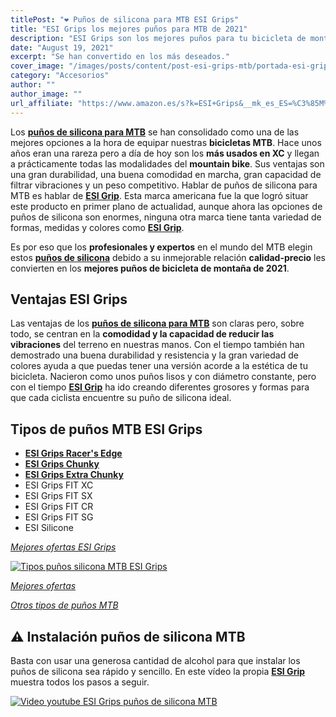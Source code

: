 ```yaml
---
titlePost: "❤️ Puños de silicona para MTB ESI Grips"
title: "ESI Grips los mejores puños para MTB de 2021"
description: "ESI Grips son los mejores puños para tu bicicleta de montaña. En este artículo encontrarás las mejores ofertas. ¡Entra y cómpralos al mejor precio!"
date: "August 19, 2021"
excerpt: "Se han convertido en los más deseados."
cover_image: "/images/posts/content/post-esi-grips-mtb/portada-esi-grips.jpg"
category: "Accesorios"
author: ""
author_image: ""
url_affiliate: "https://www.amazon.es/s?k=ESI+Grips&__mk_es_ES=%C3%85M%C3%85%C5%BD%C3%95%C3%91&linkCode=ll2&tag=devser-21&linkId=81072d1e1fff181f5719132aa3f6df03&language=es_ES&ref_=as*li_ss_tl"
---
```


Los [**puños de silicona para MTB**](https://www.amazon.es/s?k=ESI+Grips&__mk_es_ES=%C3%85M%C3%85%C5%BD%C3%95%C3%91&linkCode=ll2&tag=devser-21&linkId=81072d1e1fff181f5719132aa3f6df03&language=es_ES&ref_=as*li_ss_tl) se han consolidado como una de las mejores opciones a la hora de equipar nuestras **bicicletas MTB**. Hace unos años eran una rareza pero a día de hoy son los **más usados en XC** y llegan a prácticamente todas las modalidades del **mountain bike**. Sus ventajas son una gran durabilidad, una buena comodidad en marcha, gran capacidad de filtrar vibraciones y un peso competitivo. Hablar de puños de silicona para MTB es hablar de [**ESI Grip**](https://www.amazon.es/s?k=ESI+Grips&__mk_es_ES=%C3%85M%C3%85%C5%BD%C3%95%C3%91&linkCode=ll2&tag=devser-21&linkId=81072d1e1fff181f5719132aa3f6df03&language=es_ES&ref_=as*li_ss_tl). Esta marca americana fue la que logró situar este producto en primer plano de actualidad, aunque ahora las opciones de puños de silicona son enormes, ninguna otra marca tiene tanta variedad de formas, medidas y colores como [**ESI Grip**](https://www.amazon.es/s?k=ESI+Grips&__mk_es_ES=%C3%85M%C3%85%C5%BD%C3%95%C3%91&linkCode=ll2&tag=devser-21&linkId=81072d1e1fff181f5719132aa3f6df03&language=es_ES&ref_=as*li_ss_tl). 

Es por eso que los **profesionales y expertos** en el mundo del MTB elegin estos [**puños de silicona**](https://www.amazon.es/s?k=ESI+Grips&__mk_es_ES=%C3%85M%C3%85%C5%BD%C3%95%C3%91&linkCode=ll2&tag=devser-21&linkId=81072d1e1fff181f5719132aa3f6df03&language=es_ES&ref_=as*li_ss_tl) debido a su inmejorable relación **calidad-precio** les convierten en los **mejores puños de bicicleta de montaña de 2021**.

## Ventajas ESI Grips

Las ventajas de los [**puños de silicona para MTB**](https://www.amazon.es/s?k=ESI+Grips&__mk_es_ES=%C3%85M%C3%85%C5%BD%C3%95%C3%91&linkCode=ll2&tag=devser-21&linkId=81072d1e1fff181f5719132aa3f6df03&language=es_ES&ref_=as*li_ss_tl) son claras pero, sobre todo, se centran en la **comodidad y la capacidad de reducir las vibraciones** del terreno en nuestras manos. Con el tiempo también han demostrado una buena durabilidad y resistencia y la gran variedad de colores ayuda a que puedas tener una versión acorde a la estética de tu bicicleta. Nacieron como unos puños lisos y con diámetro constante, pero con el tiempo [**ESI Grip**](https://www.amazon.es/s?k=ESI+Grips&__mk_es_ES=%C3%85M%C3%85%C5%BD%C3%95%C3%91&linkCode=ll2&tag=devser-21&linkId=81072d1e1fff181f5719132aa3f6df03&language=es_ES&ref_=as*li_ss_tl) ha ido creando diferentes grosores y formas para que cada ciclista encuentre su puño de silicona ideal.

## Tipos de puños MTB ESI Grips

-   [**ESI Grips Racer's Edge**](https://www.amazon.es/ESI-Pu%C3%B1os-RACERS-Edge-Color/dp/B003RLJ582?__mk_es_ES=%C3%85M%C3%85%C5%BD%C3%95%C3%91&dchild=1&keywords=ESI+Grips+Racer%27s+Edge&qid=1628617785&sr=8-1&linkCode=ll1&tag=devser-21&linkId=7c3458fecad6b8fda77e23c532c44712&language=es_ES&ref_=as_li_ss_tl)
-   [**ESI Grips Chunky**](https://www.amazon.es/Pu%C3%B1os-ESI-CHUNKY-Color-Rojo/dp/B002UMFS5S?__mk_es_ES=%C3%85M%C3%85%C5%BD%C3%95%C3%91&dchild=1&keywords=esigrips+chunky&qid=1628617864&sr=8-1&linkCode=ll1&tag=devser-21&linkId=8a0fa4021003ca3344748cbbb9543980&language=es_ES&ref_=as_li_ss_tl)
-   [**ESI Grips Extra Chunky**](https://www.amazon.es/ESI-Pu%C3%B1os-EXTRA-CHUNKY-Color/dp/B00AOVWA8K?__mk_es_ES=%C3%85M%C3%85%C5%BD%C3%95%C3%91&dchild=1&keywords=esigrips+extra+chunky&qid=1628617903&sr=8-1&linkCode=ll1&tag=devser-21&linkId=321732e201159390eba289a9c132c878&language=es_ES&ref_=as_li_ss_tl)
-   ESI Grips FIT XC
-   ESI Grips FIT SX
-   ESI Grips FIT CR
-   ESI Grips FIT SG
-   ESI Silicone

*[Mejores ofertas ESI Grips](https://www.amazon.es/s?k=ESI+Grips&__mk_es_ES=%C3%85M%C3%85%C5%BD%C3%95%C3%91&linkCode=ll2&tag=devser-21&linkId=81072d1e1fff181f5719132aa3f6df03&language=es_ES&ref_=as*li_ss_tl)*

[![Tipos puños silicona MTB ESI Grips](/images/posts/content/post-esi-grips-mtb/esi-grips-tipos.jpg)](https://www.amazon.es/ESI-Pu%C3%B1os-CHUNKY-Color-Negro/dp/B003FAGDNK?__mk_es_ES=%C3%85M%C3%85%C5%BD%C3%95%C3%91&dchild=1&keywords=esi+grips&qid=1628527760&sr=8-1&linkCode=ll1&tag=devser-21&linkId=4e5004c8c1678fecda129bb014ce2526&language=es_ES&ref_=as_li_ss_tl "Tipos puños silicona MTB ESI Grips")

*[Mejores ofertas](https://www.amazon.es/ESI-Pu%C3%B1os-CHUNKY-Color-Negro/dp/B003FAGDNK?__mk_es_ES=%C3%85M%C3%85%C5%BD%C3%95%C3%91&dchild=1&keywords=esi+grips&qid=1628527760&sr=8-1&linkCode=ll1&tag=devser-21&linkId=4e5004c8c1678fecda129bb014ce2526&language=es_ES&ref_=as*li_ss_tl)*

*[Otros tipos de puños MTB](https://www.amazon.es/s?k=pu%C3%B1os+silicona+mtb&__mk_es_ES=%C3%85M%C3%85%C5%BD%C3%95%C3%91&crid=E10K5K4W3TST&sprefix=pu%C3%B1os+sil%2Caps%2C205&linkCode=ll2&tag=devser-21&linkId=f7f149bad9c921e58a92c7f1c57bb7a2&language=es_ES&ref_=as_li_ss_tl)*

## ⚠️ Instalación puños de silicona MTB

Basta con usar una generosa cantidad de alcohol para que instalar los puños de silicona sea rápido y sencillo. En este vídeo la propia [**ESI Grip**](https://www.amazon.es/s?k=ESI+Grips&__mk_es_ES=%C3%85M%C3%85%C5%BD%C3%95%C3%91&linkCode=ll2&tag=devser-21&linkId=81072d1e1fff181f5719132aa3f6df03&language=es_ES&ref_=as*li_ss_tl) muestra todos los pasos a seguir.

[![Video youtube ESI Grips puños de silicona MTB](/images/posts/content/post-esi-grips-mtb/esi-grips-install.jpg)](http://www.youtube.com/watch?v=NF7XzJPsLms&t "Video youtube ESI Grips puños de silicona MTB")
